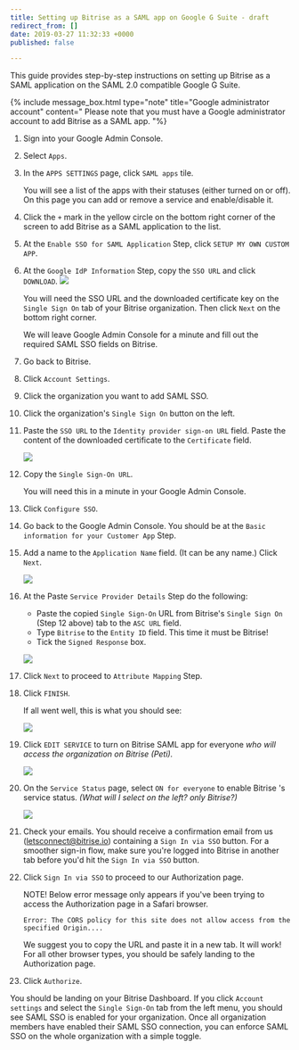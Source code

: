 ```yaml
---
title: Setting up Bitrise as a SAML app on Google G Suite - draft
redirect_from: []
date: 2019-03-27 11:32:33 +0000
published: false

---
```

This guide provides step-by-step instructions on setting up Bitrise as a SAML application on the SAML 2.0 compatible Google G Suite.

{% include message_box.html type="note" title="Google administrator account" content=" Please note that you must have a Google administrator account to add Bitrise as a SAML app. "%}

 1. Sign into your Google Admin Console.
 2. Select `Apps`.
 3. In the `APPS SETTINGS` page, click `SAML apps` tile.

    You will see a list of the apps with their statuses (either turned on or off). On this page you can add or remove a service and enable/disable it.
 4. Click the `+` mark in the yellow circle on the bottom right corner of the screen to add Bitrise as a SAML application to the list.
 5. At the `Enable SSO for SAML Application` Step, click `SETUP MY OWN CUSTOM APP`.
 6. At the `Google IdP Information` Step, copy the `SSO URL` and click `DOWNLOAD`. ![](/img/Google-idp-information.jpg)

    You will need the SSO URL and the downloaded certificate key on the `Single Sign On` tab of your Bitrise organization. Then click `Next` on the bottom right corner.

    We will leave Google Admin Console for a minute and fill out the required SAML SSO fields on Bitrise.
 7. Go back to Bitrise.
 8. Click `Account Settings`.
 9. Click the organization you want to add SAML SSO.
10. Click the organization's `Single Sign On` button on the left.
11. Paste the `SSO URL` to the `Identity provider sign-on URL` field. Paste the content of the downloaded certificate to the `Certificate` field.

    ![](/img/sso-saml-page.jpg)
12. Copy the `Single Sign-On URL`.

    You will need this in a minute in your Google Admin Console.
13. Click `Configure SSO`.
14. Go back to the Google Admin Console. You should be at the `Basic information for your Customer App` Step.
15. Add a name to the `Application Name` field. (It can be any name.) Click `Next`.

    ![](/img/basic-info.png)
16. At the Paste `Service Provider Details` Step do the following:
    * Paste the copied `Single Sign-On` URL from Bitrise's `Single Sign On` (Step 12 above) tab to the `ASC URL` field.
    * Type `Bitrise` to the `Entity ID` field. This time it must be Bitrise!
    * Tick the `Signed Response` box.

    ![](/img/service-provider-detail.jpg)
17. Click `Next` to proceed to `Attribute Mapping` Step.
18. Click `FINISH`.

    If all went well, this is what you should see:

    ![](/img/setup-complete.png)
19. Click `EDIT SERVICE` to turn on Bitrise SAML app for everyone _who will access the organization on Bitrise (Peti)._

    ![](/img/turn-on-bitrise-in-console.png)
20. On the `Service Status` page, select `ON for everyone` to enable Bitrise 's service status. _(What will I select on the left? only Bitrise?)_

    ![](/img/service-status.png)
21. Check your emails. You should receive a confirmation email from us (letsconnect@bitrise.io) containing a `Sign In via SSO` button. For a smoother sign-in flow, make sure you're logged into Bitrise in another tab before you'd hit the `Sign In via SSO` button.
22. Click `Sign In via SSO` to proceed to our Authorization page.

    NOTE! Below error message only appears if you've been trying to access the Authorization page in a Safari browser.

        Error: The CORS policy for this site does not allow access from the specified Origin....

    We suggest you to copy the URL and paste it in a new tab. It will work! For all other browser types, you should be safely landing to the Authorization page.
23. Click `Authorize`.

You should be landing on your Bitrise Dashboard. If you click `Account settings` and select the `Single Sign-On` tab from the left menu, you should see SAML SSO is enabled for your organization. Once all organization members have enabled their SAML SSO connection, you can enforce SAML SSO on the whole organization with a simple toggle.